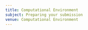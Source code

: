```yaml
---
title: Computational Environment
subject: Preparing your submission
venue: Computational Environment
---
```

